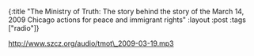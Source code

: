 {:title "The Ministry of Truth: The story behind the story of the March 14, 2009 Chicago actions for peace and immigrant rights"
:layout :post
:tags  ["radio"]}

<http://www.szcz.org/audio/tmot\_2009-03-19.mp3>

